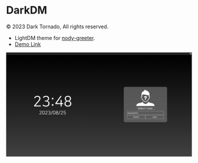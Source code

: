 # DarkDM
© 2023 Dark Tornado, All rights reserved.

- LightDM theme for [nody-greeter](https://github.com/JezerM/nody-greeter).
- [Demo Link](https://darktornado.github.io/DarkDM/)

![img](Screenshot.png)
